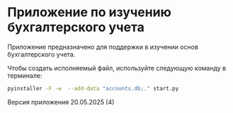 # Приложение по изучению бухгалтерского учета

Приложение предназначено для поддержки в изучении основ бухгалтерского учета.

Чтобы создать исполняемый файл, используйте следующую команду в терминале:

```bash
pyinstaller -F -w  --add-data "accounts.db;." start.py
```

Версия приложения 20.05.2025 (4)

